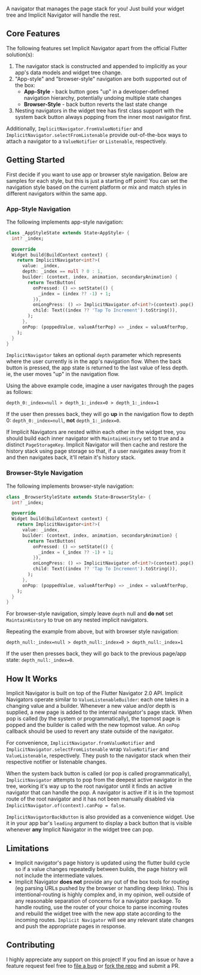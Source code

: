 A navigator that manages the page stack for you!
Just build your widget tree and Implicit Navigator will handle the rest.

## Core Features

The following features set Implicit Navigator apart from the official Flutter solution(s):

1. The navigator stack is constructed and appended to implicitly as your app's data models and widget tree change.
2. "App-style" and "browser-style" navigation are both supported out of the box:
   * **App-Style** - back button goes "up" in a developer-defined navigation hierarchy, potentially undoing multiple
state changes
   * **Browser-Style** - back button reverts the last state change
3. Nesting navigators in the widget tree has first class support with the system back button always popping from the
inner most navigator first.

Additionally, `ImplicitNavigator.fromValueNotifier` and `ImplicitNavigator.selectFromListenable` provide out-of-the-box ways
to attach a navigator to a `ValueNotifier` or `Listenable`, respectively.

## Getting Started

First decide if you want to use app or browser style navigation. Below are samples for each style, but this is just a
starting off point! You can set the navigation style based on the current platform or mix and match styles in different
navigators within the same app.

### App-Style Navigation

The following implements app-style navigation:

```dart
class _AppStyleState extends State<AppStyle> {
  int? _index;

  @override
  Widget build(BuildContext context) {
    return ImplicitNavigator<int?>(
      value: _index,
      depth: _index == null ? 0 : 1,
      builder: (context, index, animation, secondaryAnimation) {
        return TextButton(
          onPressed: () => setState(() {
            _index = (index ?? -1) + 1;
          }),
          onLongPress: () => ImplicitNavigator.of<int?>(context).pop(),
          child: Text((index ?? 'Tap To Increment').toString()),
        );
      },
      onPop: (poppedValue, valueAfterPop) => _index = valueAfterPop,
    );
  }
}
```

`ImplicitNavigator` takes an optional `depth` parameter which represents where the user currently is in the app's
navigation flow. When the back button is pressed, the app state is returned to the last value of less depth. ie, the
user moves "up" in the navigation flow.

Using the above example code, imagine a user navigates through the pages as follows:

`depth_0:_index=null > depth_1:_index=0 > depth_1:_index=1`

If the user then presses back, they will go **up** in the navigation flow to depth 0: `depth_0:_index=null`, **not**
`depth_1:_index=0`.

If Implicit Navigators are nested within each other in the widget tree, you should build each inner navigator with
`MaintainHistory` set to true and a distinct `PageStorageKey`. Implicit Navigator will then cache and restore the
history stack using page storage so that, if a user navigates away from it and then navigates back, it'll retain it's
history stack.

### Browser-Style Navigation

The following implements browser-style navigation:

```dart
class _BrowserStyleState extends State<BrowserStyle> {
  int? _index;

  @override
  Widget build(BuildContext context) {
    return ImplicitNavigator<int?>(
      value: _index,
      builder: (context, index, animation, secondaryAnimation) {
        return TextButton(
          onPressed: () => setState(() {
            _index = (_index ?? -1) + 1;
          }),
          onLongPress: () => ImplicitNavigator.of<int?>(context).pop(),
          child: Text((index ?? 'Tap To Increment').toString()),
        );
      },
      onPop: (poppedValue, valueAfterPop) => _index = valueAfterPop,
    );
  }
}
```

For browser-style navigation, simply leave `depth` null and **do not** set `MaintainHistory` to true on any nested
implicit navigators.

Repeating the example from above, but with browser style navigation:

`depth_null:_index=null > depth_null:_index=0 > depth_null:_index=1`

If the user then presses back, they will go back to the previous page/app state: `depth_null:_index=0`.

## How It Works

Implicit Navigator is built on top of the Flutter Navigator 2.0 API. Implicit Navigators operate similar to
`ValueListenableBuilder`: each one takes in a changing value and a builder. Whenever a new value and/or depth is
supplied, a new page is added to the internal navigator's page stack. When pop is called (by the system or
programmatically), the topmost page is popped and the builder is called with the new topmost value. An `onPop` callback
should be used to revert any state outside of the navigator.

For convenience, `ImplicitNavigator.fromValueNotifier` and `ImplicitNavigator.selectFromListenable` wrap
`ValueNotifier` and `ValueListenable`, respectively. They push to the navigator stack when their respective notifier or
listenable changes.

When the system back button is called (or pop is called programmatically), `ImplicitNavigator` attempts to pop from the
deepest active navigator in the tree, working it's way up to the root navigator until it finds an active navigator that
can handle the pop. A navigator is active if it is in the topmost route of the root navigator and it has not been
manually disabled via `ImplicitNavigator.of(context).canPop = false`.

`ImplicitNavigatorBackButton` is also provided as a convenience widget. Use it in your app bar's `leading` argument to
display a back button that is visible whenever **any** Implicit Navigator in the widget tree can pop.

## Limitations

* Implicit navigator's page history is updated using the flutter build cycle so if a value changes repeatedly between
builds, the page history will not include the intermediate values.
* Implicit Navigator **does not** provide any out of the box tools for routing (eg parsing URLs pushed by the browser or
handling deep links). This is intentional-routing is highly complex and, in my opinion, well outside of any reasonable
separation of concerns for a navigator package. To handle routing, use the router of your choice to parse incoming
routes and rebuild the widget tree with the new app state according to the incoming routes. `Implicit Navigator` will
see any relevant state changes and push the appropriate pages in response.

## Contributing

I highly appreciate any support on this project! If you find an issue or have a feature request feel free to
[file a bug](https://github.com/caseycrogers/implicit_navigator/issues/new) or
[fork the repo](https://github.com/caseycrogers/implicit_navigator) and submit a PR.
